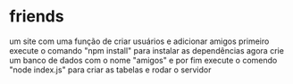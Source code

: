 # friends
um site com uma função de criar usuários e adicionar amigos
primeiro execute o comando "npm install" para instalar as dependências
agora crie um banco de dados com o nome "amigos"
e por fim execute o comendo "node index.js" para criar as tabelas e rodar o servidor